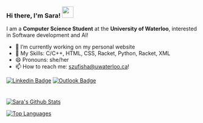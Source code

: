### Hi there, I'm Sara! <img src="https://raw.githubusercontent.com/MartinHeinz/MartinHeinz/master/wave.gif" width="30px">

I am a **Computer Science Student** at the **University of Waterloo**, interested in Software development and AI!

- 🔭 I’m currently working on my personal website
- 🤹 My Skills: C/C++, HTML, CSS, Racket, Python, Racket, XML
- 😄 Pronouns: she/her
- 📫 How to reach me: [szufisha@uwaterloo.ca](mailto:szufisha@uwaterloo.ca)!

[![Linkedin Badge](https://img.shields.io/badge/-sara.zufishan-navy?style=flat&logo=Linkedin&logoColor=white&link=https://www.linkedin.com/in/sara-zufishan/)](https://www.linkedin.com/in/sara-zufishan/)
[![Outlook Badge](https://img.shields.io/badge/-szufisha-yellow?style=flat&logo=Microsoft-Outlook&logoColor=white&link=mailto:szufisha@uwaterloo.ca)](mailto:szufisha@uwaterloo.ca)
#

[![Sara's Github Stats](https://github-readme-stats.vercel.app/api?username=sarazufi&hide=contribs,issues&count_private=true&show_icons=true&theme=nightowl)](https://github.com/anuraghazra/github-readme-stats)

[![Top Languages](https://github-readme-stats.vercel.app/api/top-langs/?username=sarazufi&layout=compact&theme=nightowl&langs_count=10)](https://github.com/anuraghazra/github-readme-stats)
